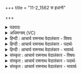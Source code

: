 +++
title = "11-2_1562 स इधानो"

+++
<details><summary>पदपाठः</summary>

सः। इ꣣धा꣢नः। व꣡सुः꣢꣯। क꣣विः꣢। अ꣣ग्निः꣢। ई꣣डेन्यः꣢। गि꣣रा꣢। रे꣣व꣢त्। अ꣣स्म꣡भ्य꣢म्। पु꣢र्वणीक। पुरु। अनीक। दीदिहि। १५६२।
</details>

<details><summary>अधिमन्त्रम् (VC)</summary>

- अग्निः
- गोतमो राहूगणः
- उष्णिक्
- ऋषभः
</details>

<details><summary>हिन्दी : आचार्य रामनाथ वेदालंकार - विषयः</summary>

अगले मन्त्र में परमात्मा,आचार्य और राजा से प्रार्थना करते हैं।
</details>

<details><summary>हिन्दी : आचार्य रामनाथ वेदालंकार - पदार्थः</summary>

पदार्थान्वयभाषाः -  हे (पुर्वणीक) बहुत-सी सेनावाले परमात्मन्,आचार्य वा राजन् ! (इधानः) प्रकाश देते हुए, (वसुः) निवास-प्रदाता, (कविः) मेधावी और क्रान्तद्रष्टा, (गिरा ईडेन्यः) वाणी से स्तुति करने योग्य (अग्निः) उन्नति करानेवाले (सः) वे आप (अस्मभ्यम्) हम उपासकों,शिष्यों वा प्रजाजनों के लिए (रेवत्) शोभा के साथ (दीदिहि) चमको ॥२॥
</details>

<details><summary>हिन्दी : आचार्य रामनाथ वेदालंकार - भावार्थः</summary>

भावार्थभाषाः -  परमात्मा और आचार्य सद्गुणों की सेना से और राजा योद्धाओं की सेना से बढ़ता है और अपने उपासकों,शिष्यों और प्रजाजनों को बढ़ाता है ॥२॥
</details>

<details><summary>संस्कृत : आचार्य रामनाथ वेदालंकार - विषयः</summary>

अथ परमात्माऽऽचार्यो नृपतिश्च प्रार्थ्यते।
</details>

<details><summary>संस्कृत : आचार्य रामनाथ वेदालंकार - पदार्थः</summary>

पदार्थान्वयभाषाः -  हे (पुर्वणीक) पुरु बहु अनीकं सैन्यं यस्य तथाविध परमात्मन् आचार्य नृपते वा ! (इधानः) प्रकाशयन्, (वसुः) निवासयिता, (कविः) मेधावी क्रान्तद्रष्टा वा, (गिरा ईडेन्यः) वाचा स्तुत्यः (अग्निः) उन्नायकः (सः)असौ त्वम् (अस्मभ्यम्) उपासकेभ्यः शिष्येभ्यः प्रजाजनेभ्यो वा (रेवत्) श्रीयुक्तं यथा स्यात् तथा।[‘रयेर्मतौ बहुलम्’वा० ६।१।३७ इति सम्प्रसारणे,पूर्वरूपे गुणे च सिध्यति।] (दीदिहि) प्रज्वल।[दीदयतिः ज्वलतिकर्मा। निघं० १।१६]॥२॥२
</details>

<details><summary>संस्कृत : आचार्य रामनाथ वेदालंकार - भावार्थः</summary>

भावार्थभाषाः -  परमात्माऽऽचार्यश्च सद्गुणानां सैन्येन नृपतिश्च योद्धॄणां सैन्येन वर्धते निजानुपासकान् शिष्यान् प्रजाजनांश्च वर्धयति ॥२॥
</details>
